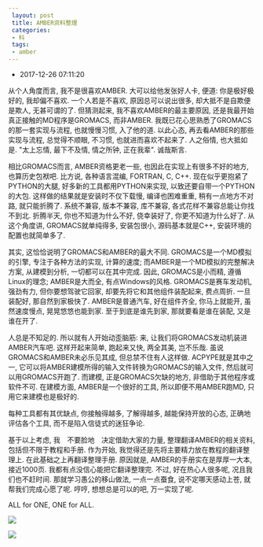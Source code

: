 ```yaml
---
 layout: post
 title: AMBER资料整理
 categories:
 - 科
 tags:
 - amber
---
```


- 2017-12-26 07:11:20

从个人角度而言, 我不是很喜欢AMBER. 大可以给他发张好人卡, 便道: 你是极好极好的, 我却偏不喜欢. 一个人若是不喜欢, 原因总可以说出很多, 却大抵不是自欺便是欺人, 无甚可谓的了. 但猜测起来, 我不喜欢AMBER的最主要原因, 还是我最开始真正接触的MD程序是GROMACS, 而非AMBER. 我既已花心思熟悉了GROMACS的那一套实现与流程, 也就慢慢习惯, 入了他的道. 以此心态, 再去看AMBER的那些实现与流程, 总觉得不顺眼, 不习惯, 也就进而喜欢不起来了. 人之俗情, 也大抵如是. "太上忘情, 最下不及情, 情之所钟, 正在我辈". 诚哉斯言.

相比GROMACS而言, AMBER资格更老一些, 也因此在实现上有很多不好的地方, 也算历史包袱吧. 比方说, 各种语言混编, FORTRAN, C, C++. 现在似乎更抱紧了PYTHON的大腿, 好多新的工具都用PYTHON来实现, 以致还要自带一个PYTHON的大包. 这样做的结果就是安装时不仅下载慢, 编译也困难重重, 稍有一点地方不对路, 就只能折腾了. 系统不兼容, 版本不兼容, 库不兼容, 各式花样不兼容总能让你找不到北. 折腾半天, 你也不知道为什么不好, 侥幸装好了, 你更不知道为什么好了. 从这个角度讲, GROMACS就单纯得多, 安装包很小, 源码基本就是C++, 安装环境的配置也就简单多了.

其实, 这恰恰说明了GROMACS和AMBER的最大不同. GROMACS是一个MD模拟的引擎, 专注于各种方法的实现, 计算的速度; 而AMBER是一个MD模拟的完整解决方案, 从建模到分析, 一切都可以在其中完成. 因此, GROMACS是小而精, 遵循Linux的理念; AMBER是大而全, 有点Windows的风格. GROMACS是赛车发动机, 强劲有力, 但你要想驾驶它回家, 却要先将它和其他组件装配起来, 费点周折. 一旦装配好, 那自然到家极快了. AMBER是普通汽车, 好在组件齐全, 你马上就能开, 虽然速度慢点, 晃晃悠悠也能到家. 至于到底是谁先到家, 那就要看是谁在装配, 又是谁在开了.

人总是不知足的. 所以就有人开始动歪脑筋: 来, 让我们将GROMACS发动机装进AMBER汽车吧. 这样开起来简单, 跑起来又快, 两全其美, 岂不乐哉. 虽说GROMACS和AMBER未必乐见其成, 但总禁不住有人这样做. ACPYPE就是其中之一, 它可以将AMBER建模所得的输入文件转换为GROMACS的输入文件, 然后就可以用GROMACS开跑了. 而建模, 正是GROMACS欠缺的地方, 非借助于其他程序或软件不可. 在建模方面, AMBER是一个很好的工具, 所以即便不用AMBER跑MD, 只用它来建模也是极好的.

每种工具都有其优缺点, 你接触得越多, 了解得越多, 越能保持开放的心态, 正确地评估各个工具, 而不是陷入信徒式的迷狂争论.

基于以上考虑, 我　不要脸地　决定借助大家的力量, 整理翻译AMBER的相关资料, 包括但不限于教程和手册. 作为开始, 我觉得还是先将主要精力放在教程的翻译整理上. 在此基础之上再翻译整理手册. 原因就是, AMBER的手册实在是厚厚一大本, 接近1000页. 我都有点没信心能把它翻译整理完. 不过, 好在热心人很多呢, 况且我们也不赶时间. 那就学习愚公的移山做法, 一点一点蚕食, 说不定哪天感动上苍, 就帮我们完成心愿了呢. 哼哼, 想想总是可以的吧, 万一实现了呢.

ALL for ONE, ONE for ALL.

![](https://jerkwin.github.io/pic/amber.png)

![](https://jerkwin.github.io/pic/amber-1.png)

